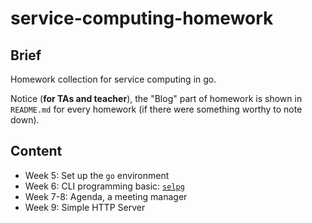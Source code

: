 # service-computing-homework

## Brief

Homework collection for service computing in go.

Notice (**for TAs and teacher**), the "Blog" part of homework is shown in `README.md` for every homework (if there were something worthy to note down).

## Content

- Week 5: Set up the `go` environment
- Week 6: CLI programming basic: [`selpg`](https://www.ibm.com/developerworks/cn/linux/shell/clutil/index.html)
- Week 7-8: Agenda, a meeting manager
- Week 9: Simple HTTP Server
